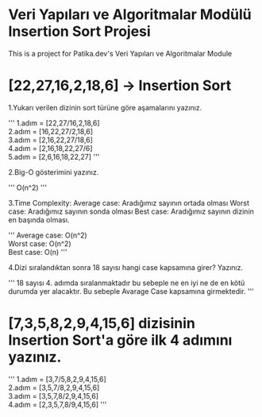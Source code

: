 # Veri Yapıları ve Algoritmalar Modülü Insertion Sort Projesi 
This is a project for Patika.dev's Veri Yapıları ve Algoritmalar Module


# [22,27,16,2,18,6] -> Insertion Sort

1.Yukarı verilen dizinin sort türüne göre aşamalarını yazınız.

'''
1.adım = [22,27/16,2,18,6]  
2.adım = [16,22,27/2,18,6]  
3.adım = [2,16,22,27/18,6]  
4.adım = [2,16,18,22,27/6]  
5.adım = [2,6,16,18,22,27]
'''

2.Big-O gösterimini yazınız.

'''
O(n^2)
'''

3.Time Complexity: 
  Average case: Aradığımız sayının ortada olması
  Worst case: Aradığımız sayının sonda olması
  Best case: Aradığımız sayının dizinin en başında olması.
  
'''
Average case: O(n^2)  
Worst case: O(n^2)  
Best case: O(n)
'''

4.Dizi sıralandıktan sonra 18 sayısı hangi case kapsamına girer? Yazınız.

'''
18 sayısı 4. adımda sıralanmaktadır bu sebeple ne en iyi ne de en kötü durumda yer alacaktır. Bu sebeple Avarage Case kapsamına girmektedir.
'''

# [7,3,5,8,2,9,4,15,6] dizisinin Insertion Sort'a göre ilk 4 adımını yazınız.

'''
1.adım = [3,7/5,8,2,9,4,15,6]  
2.adım = [3,5,7/8,2,9,4,15,6]  
3.adım = [3,5,7,8/2,9,4,15,6]  
4.adım = [2,3,5,7,8/9,4,15,6]
'''

